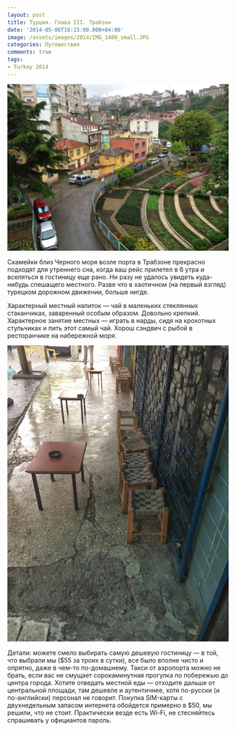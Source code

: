 ```yaml
---
layout: post
title: Турция. Глава III. Трабзон
date: '2014-05-06T16:15:00.000+04:00'
image: /assets/images/2014/IMG_1480_small.JPG
categories: Путешествия
comments: true
tags:
- Turkey 2014
---
```


![](/assets/images/2014/IMG_1480.JPG)

Скамейки близ Черного моря возле порта в Трабзоне прекрасно подходят для утреннего сна, когда ваш рейс прилетел в 6 утра и вселяться в гостиницу еще рано.
Ни разу не удалось увидеть куда-нибудь спешащего местного. Разве что в хаотичном (на первый взгляд) турецком дорожном движении, больше нигде.

Характерный местный напиток — чай в маленьких стеклянных стаканчиках, заваренный особым образом. Довольно крепкий. Характерное занятие местных — играть в нарды, сидя на крохотных стульчиках и пить этот самый чай. Хорош сэндвич с рыбой в ресторанчике на набережной моря.

![](/assets/images/2014/IMG_1481.JPG)

Детали: можете смело выбирать самую дешевую гостиницу — в той, что выбрали мы ($55 за троих в сутки), все было вполне чисто и опрятно, даже в чем-то по-домашнему. Такси от аэропорта можно не брать, если вас не смущает сорокаминутная прогулка по побережью до центра города. Хотите отведать местной еды — отходите дальше от центральной площади, там дешевле и аутентичнее, хотя по-русски (и по-английски) персонал не говорит. Покупка SIM-карты с двухнедельным запасом интернета обойдется примерно в $50, мы решили, что не стоит. Практически везде есть Wi-Fi, не стесняйтесь спрашивать у официантов пароль.